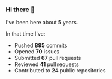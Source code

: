 ### Hi there 👋

I've been here about **5** years.

In that time I've:

- Pushed **895** commits
- Opened **70** issues
- Submitted **67** pull requests
- Reviewed **41** pull requests
- Contributed to **24** public repositories

<!-- ![My scrobbles](https://lastfm-recently-played.vercel.app/api?user=dotdub) -->
